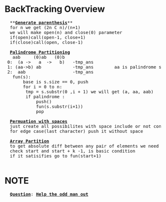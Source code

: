 # BackTracking Overview
  <pre>
  **<b><a href="https://github.com/teja963/DSA_All_Models/blob/master/BackTracking/3.%20generate%20parenthesis.cpp">Generate parenthesis</a></b>**
  for n we get (2n C n)/(n+1)
  we will make open(n) and close(0) parameter
  if(open)call(open-1, close+1)
  if(close)call(open, close-1)
   
  <b><a href="https://github.com/teja963/DSA-and-MYSQL/blob/master/BackTracking/4.%20Palindrome%20Partitioning.cpp">Palindrome Partitioning</a></b>
   aab     (0)ab   (0)b
 0:  (a ->   a  ->   b)   -tmp_ans
 1: (aa->b) ab            -tmp_ans        aa is palindrome so it will go into fun and get b
 2:  aab                  -tmp_ans
   fun(s):
	   base is s.size == 0, push
	   for i = 0 to n:
	   	tmp = s.substr(0 ,i + 1) we will get (a, aa, aab)
	   	if palindrome :
	   	    push()
	   		fun(s.substr(i+1))
	   		pop
	   		
  <b><a href="https://github.com/teja963/Advanced-DSA/blob/master/BackTracking/7.%20Permuation%20with%20spaces.cpp">Permuation with spaces</a></b>
  just create all possibilites with space include or not condition
  for edge case(last character) push it without space 
  
  <b><a href="https://github.com/teja963/Advanced-DSA/blob/master/BackTracking/6.%20Array%20Partition.cpp">Array Partition</a></b>
  to get absolute diff between any pair of elements we need to sort
  check start and start + k -1, is basic condition
  if it satisifies go to fun(start+1)
  </pre>
# NOTE
  <pre>
  <b><a href="https://practice.geeksforgeeks.org/problems/help-the-old-man3848/1">Question</a></b>: <b><a href="https://github.com/teja963/Advanced-DSA/blob/master/BackTracking/8.%20Help%20the%20odd%20man%20out.cpp">Help the odd man out</a></b>
  </pre>
